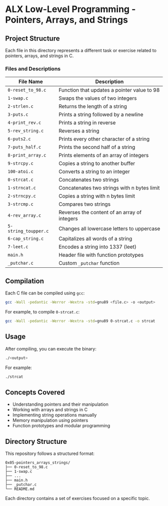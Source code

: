 # ALX Low-Level Programming - Pointers, Arrays, and Strings


## Project Structure
Each file in this directory represents a different task or exercise related to pointers, arrays, and strings in C.

### Files and Descriptions

| File Name         | Description |
|------------------|-------------|
| `0-reset_to_98.c` | Function that updates a pointer value to 98 |
| `1-swap.c` | Swaps the values of two integers |
| `2-strlen.c` | Returns the length of a string |
| `3-puts.c` | Prints a string followed by a newline |
| `4-print_rev.c` | Prints a string in reverse |
| `5-rev_string.c` | Reverses a string |
| `6-puts2.c` | Prints every other character of a string |
| `7-puts_half.c` | Prints the second half of a string |
| `8-print_array.c` | Prints elements of an array of integers |
| `9-strcpy.c` | Copies a string to another buffer |
| `100-atoi.c` | Converts a string to an integer |
| `0-strcat.c` | Concatenates two strings |
| `1-strncat.c` | Concatenates two strings with n bytes limit |
| `2-strncpy.c` | Copies a string with n bytes limit |
| `3-strcmp.c` | Compares two strings |
| `4-rev_array.c` | Reverses the content of an array of integers |
| `5-string_toupper.c` | Changes all lowercase letters to uppercase |
| `6-cap_string.c` | Capitalizes all words of a string |
| `7-leet.c` | Encodes a string into 1337 (leet) |
| `main.h` | Header file with function prototypes |
| `_putchar.c` | Custom `_putchar` function |

## Compilation
Each C file can be compiled using `gcc`:
```sh
gcc -Wall -pedantic -Werror -Wextra -std=gnu89 <file.c> -o <output>
```

For example, to compile `0-strcat.c`:
```sh
gcc -Wall -pedantic -Werror -Wextra -std=gnu89 0-strcat.c -o strcat
```

## Usage
After compiling, you can execute the binary:
```sh
./<output>
```

For example:
```sh
./strcat
```

## Concepts Covered
- Understanding pointers and their manipulation
- Working with arrays and strings in C
- Implementing string operations manually
- Memory manipulation using pointers
- Function prototypes and modular programming

## Directory Structure
This repository follows a structured format:
```
0x05-pointers_arrays_strings/
├── 0-reset_to_98.c
├── 1-swap.c
├── ...
├── main.h
├── _putchar.c
└── README.md
```
Each directory contains a set of exercises focused on a specific topic.

